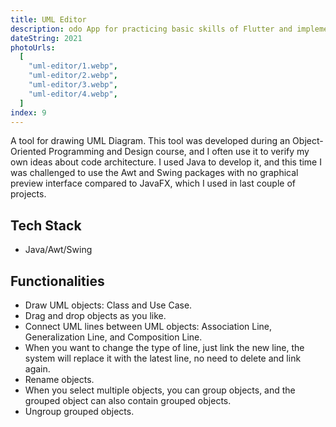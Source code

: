 ```yaml
---
title: UML Editor
description: odo App for practicing basic skills of Flutter and implementing UI/UX.
dateString: 2021
photoUrls:
  [
    "uml-editor/1.webp",
    "uml-editor/2.webp",
    "uml-editor/3.webp",
    "uml-editor/4.webp",
  ]
index: 9
---
```


A tool for drawing UML Diagram. This tool was developed during an Object-Oriented Programming and Design course, and I often use it to verify my own ideas about code architecture. I used Java to develop it, and this time I was challenged to use the Awt and Swing packages with no graphical preview interface compared to JavaFX, which I used in last couple of projects.

## Tech Stack

- Java/Awt/Swing

## Functionalities

- Draw UML objects: Class and Use Case.
- Drag and drop objects as you like.
- Connect UML lines between UML objects: Association Line, Generalization Line, and Composition Line.
- When you want to change the type of line, just link the new line, the system will replace it with the latest line, no need to delete and link again.
- Rename objects.
- When you select multiple objects, you can group objects, and the grouped object can also contain grouped objects.
- Ungroup grouped objects.
